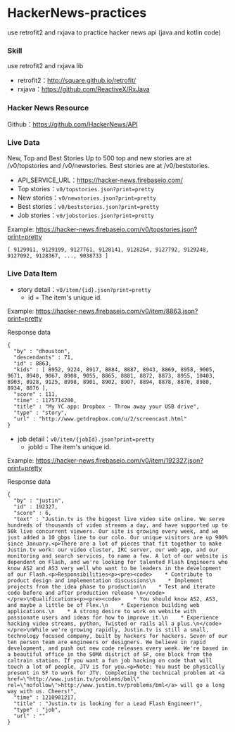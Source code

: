 # HackerNews-practices
use retrofit2 and rxjava to practice hacker news api (java and kotlin code)

### Skill
use retrofit2 and rxjava lib

* retrofit2：http://square.github.io/retrofit/
* rxjava：https://github.com/ReactiveX/RxJava

### Hacker News Resource
Github：https://github.com/HackerNews/API

### Live Data
New, Top and Best Stories
Up to 500 top and new stories are at /v0/topstories and /v0/newstories. Best stories are at /v0/beststories.

* API_SERVICE_URL：https://hacker-news.firebaseio.com/
* Top stories：`v0/topstories.json?print=pretty`
* New stories：`v0/newstories.json?print=pretty`
* Best stories：`v0/beststories.json?print=pretty`
* Job stories：`v0/jobstories.json?print=pretty`

Example: https://hacker-news.firebaseio.com/v0/topstories.json?print=pretty
```
[ 9129911, 9129199, 9127761, 9128141, 9128264, 9127792, 9129248, 9127092, 9128367, ..., 9038733 ]
```

### Live Data Item
* story detail：`v0/item/{id}.json?print=pretty`
  * id = The item's unique id.
  
Example: https://hacker-news.firebaseio.com/v0/item/8863.json?print=pretty

Response data
```
{
  "by" : "dhouston",
  "descendants" : 71,
  "id" : 8863,
  "kids" : [ 8952, 9224, 8917, 8884, 8887, 8943, 8869, 8958, 9005, 9671, 8940, 9067, 8908, 9055, 8865, 8881, 8872, 8873, 8955, 10403, 8903, 8928, 9125, 8998, 8901, 8902, 8907, 8894, 8878, 8870, 8980, 8934, 8876 ],
  "score" : 111,
  "time" : 1175714200,
  "title" : "My YC app: Dropbox - Throw away your USB drive",
  "type" : "story",
  "url" : "http://www.getdropbox.com/u/2/screencast.html"
}
```

* job detail：`v0/item/{jobId}.json?print=pretty`
  * jobId = The item's unique id.
  
Example: https://hacker-news.firebaseio.com/v0/item/192327.json?print=pretty
  
Response data
```
{
  "by" : "justin",
  "id" : 192327,
  "score" : 6,
  "text" : "Justin.tv is the biggest live video site online. We serve hundreds of thousands of video streams a day, and have supported up to 50k live concurrent viewers. Our site is growing every week, and we just added a 10 gbps line to our colo. Our unique visitors are up 900% since January.<p>There are a lot of pieces that fit together to make Justin.tv work: our video cluster, IRC server, our web app, and our monitoring and search services, to name a few. A lot of our website is dependent on Flash, and we're looking for talented Flash Engineers who know AS2 and AS3 very well who want to be leaders in the development of our Flash.<p>Responsibilities<p><pre><code>    * Contribute to product design and implementation discussions\n    * Implement projects from the idea phase to production\n    * Test and iterate code before and after production release \n</code></pre>\nQualifications<p><pre><code>    * You should know AS2, AS3, and maybe a little be of Flex.\n    * Experience building web applications.\n    * A strong desire to work on website with passionate users and ideas for how to improve it.\n    * Experience hacking video streams, python, Twisted or rails all a plus.\n</code></pre>\nWhile we're growing rapidly, Justin.tv is still a small, technology focused company, built by hackers for hackers. Seven of our ten person team are engineers or designers. We believe in rapid development, and push out new code releases every week. We're based in a beautiful office in the SOMA district of SF, one block from the caltrain station. If you want a fun job hacking on code that will touch a lot of people, JTV is for you.<p>Note: You must be physically present in SF to work for JTV. Completing the technical problem at <a href=\"http://www.justin.tv/problems/bml\" rel=\"nofollow\">http://www.justin.tv/problems/bml</a> will go a long way with us. Cheers!",
  "time" : 1210981217,
  "title" : "Justin.tv is looking for a Lead Flash Engineer!",
  "type" : "job",
  "url" : ""
}
```
